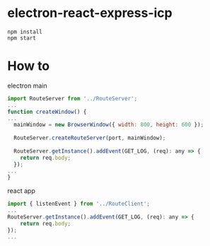 # electron-react-express-icp
```
npm install  
npm start
```
# How to
electron main
```javascript
import RouteServer from '../RouteServer';
...
function createWindow() {
...
  mainWindow = new BrowserWindow({ width: 800, height: 600 });
  
  RouteServer.createRouteServer(port, mainWindow);
  
  RouteServer.getInstance().addEvent(GET_LOG, (req): any => {
    return req.body;
  });
...
}
```
react app
```javascript
import { listenEvent } from '../RouteClient';
...
RouteServer.getInstance().addEvent(GET_LOG, (req): any => {
    return req.body;
});
...
```